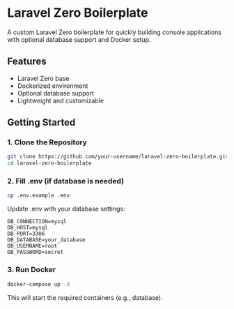 # Laravel Zero Boilerplate

A custom Laravel Zero boilerplate for quickly building console applications with optional database support and Docker setup.

## Features

- Laravel Zero base
- Dockerized environment
- Optional database support
- Lightweight and customizable

## Getting Started

### 1. Clone the Repository

```bash
git clone https://github.com/your-username/laravel-zero-boilerplate.git
cd laravel-zero-boilerplate
```

### 2. Fill .env (if database is needed)

```bash
cp .env.example .env
```

Update .env with your database settings:

```
DB_CONNECTION=mysql
DB_HOST=mysql
DB_PORT=3306
DB_DATABASE=your_database
DB_USERNAME=root
DB_PASSWORD=secret
```

### 3. Run Docker

```bash
docker-compose up -d
```

This will start the required containers (e.g., database).


